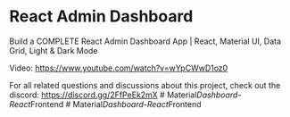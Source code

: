 # React Admin Dashboard

Build a COMPLETE React Admin Dashboard App | React, Material UI, Data Grid, Light & Dark Mode

Video: https://www.youtube.com/watch?v=wYpCWwD1oz0

For all related questions and discussions about this project, check out the discord: https://discord.gg/2FfPeEk2mX
#   M a t e r i a l _ D a s h b o a r d - R e a c t _ F r o n t e n d  
 #   M a t e r i a l _ D a s h b o a r d - R e a c t _ F r o n t e n d  
 
